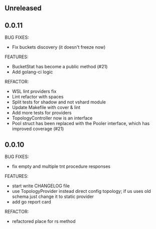 ## Unreleased

## 0.0.11

BUG FIXES:

* Fix buckets discovery (it doesn't freeze now)

FEATURES:

* BucketStat has become a public method (#21)
* Add golang-ci logic

REFACTOR:

* WSL lint providers fix
* Lint refactor with spaces
* Split tests for shadow and not vshard module
* Update Makefile with cover & lint
* Add more tests for providers
* TopologyController now is an interface
* Pool struct has been replaced with the Pooler interface, which has improved coverage (#21)

## 0.0.10

BUG FIXES:

* fix empty and multiple tnt procedure responses

FEATURES:

* start write CHANGELOG file
* use TopologyProvider instead direct config topology; if us uses old schema just change it to static provider
* add go report card

REFACTOR:

* refactored place for rs method
